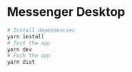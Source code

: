 # Messenger Desktop

```bash
# Install dependencies
yarn install
# Test the app
yarn dev
# Pack the app
yarn dist
```
